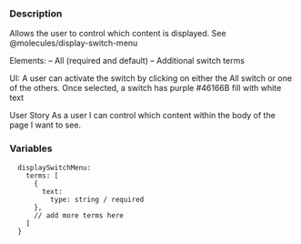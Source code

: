 ### Description
Allows the user to control which content is displayed. See @molecules/display-switch-menu

Elements:
– All (required and default)
– Additional switch terms

UI: A user can activate the switch by clicking on either the All switch or one of the others. Once selected, a switch has purple #46166B fill with white text

User Story
As a user I can control which content within the body of the page I want to see.

### Variables
~~~
  displaySwitchMenu:
    terms: [
      {
        text: 
          type: string / required
      },
      // add more terms here
    ]
  }
~~~
